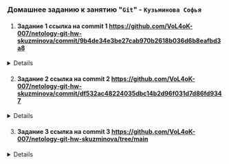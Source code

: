 ### Домашнее заданию к занятию "`Git`" - `Кузьминова Софья`

1. #### Задание 1 ссылка на commit 1 https://github.com/VoL4oK-007/netology-git-hw-skuzminova/commit/9b4de34e3be27cab970b2618b036d6b8eafbd3a8

<details>
   <Скриншоты к заданию 1>Кликните сюда для просмотра</скриншоты к заданию1>

	![скрин 1 к заданию 1](https://github.com/VoL4oK-007/netology-git-hw-skuzminova/blob/main/images/1.png)

	![скрин 2 к заданию 1](https://github.com/VoL4oK-007/netology-git-hw-skuzminova/blob/main/images/2.png)

	![скрин 3 к заданию 1](https://github.com/VoL4oK-007/netology-git-hw-skuzminova/blob/main/images/3.png)

</details>

2. #### Задание 2 ссылка на commit 2 https://github.com/VoL4oK-007/netology-git-hw-skuzminova/commit/df532ac48224035dbc14b2d96f031d7d86fd9347

<details>
   <Скриншоты к заданию 2>Кликните сюда для просмотра</скриншоты к заданию2>

	![скрин 4 к заданию 2](https://github.com/VoL4oK-007/netology-git-hw-skuzminova/blob/main/images/4.png)

	![скрин 5 к заданию 2](https://github.com/VoL4oK-007/netology-git-hw-skuzminova/blob/main/images/5.png)

	![скрин 6 к заданию 2](https://github.com/VoL4oK-007/netology-git-hw-skuzminova/blob/main/images/6.png)

</details>

3. #### Задание 3 ссылка на commit 3 https://github.com/VoL4oK-007/netology-git-hw-skuzminova/tree/main

<details>
   <Скриншоты к заданию 3>Кликните сюда для просмотра</скриншоты к заданию3>

	![скрин 7 к заданию 3](https://github.com/VoL4oK-007/netology-git-hw-skuzminova/blob/main/images/7.png)

	![скрин 8 к заданию 3](https://github.com/VoL4oK-007/netology-git-hw-skuzminova/blob/main/images/8.png)

</details>
